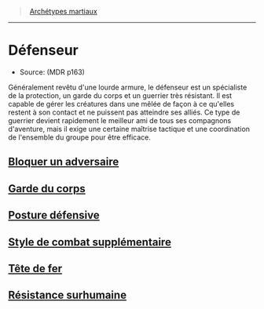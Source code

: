 ﻿---
!SubClassItem
Id: fighter_defender_hd.md#défenseur
RootId: fighter_defender_hd.md
ParentLink: fighter_hd.md#archétypes-martiaux
Name: Défenseur
ParentName: Archétypes martiaux
NameLevel: 1
Source: (MDR p163)
Attributes: {}
---
>  [Archétypes martiaux](hd_fighter_archetypes_martiaux.md)

---


# Défenseur

- Source: (MDR p163)

Généralement revêtu d'une lourde armure, le défenseur est un spécialiste de la protection, un garde du corps et un guerrier très résistant. Il est capable de gérer les créatures dans une mêlée de façon à ce qu'elles restent à son contact et ne puissent pas atteindre ses alliés. Ce type de guerrier devient rapidement le meilleur ami de tous ses compagnons d'aventure, mais il exige une certaine maîtrise tactique et une coordination de l'ensemble du groupe pour être efficace.



## [Bloquer un adversaire](hd_fighter_defender_bloquer_un_adversaire.md)



## [Garde du corps](hd_fighter_defender_garde_du_corps.md)



## [Posture défensive](hd_fighter_defender_posture_defensive.md)



## [Style de combat supplémentaire](hd_fighter_defender_style_de_combat_supplementaire.md)



## [Tête de fer](hd_fighter_defender_tete_de_fer.md)



## [Résistance surhumaine](hd_fighter_defender_resistance_surhumaine.md)

